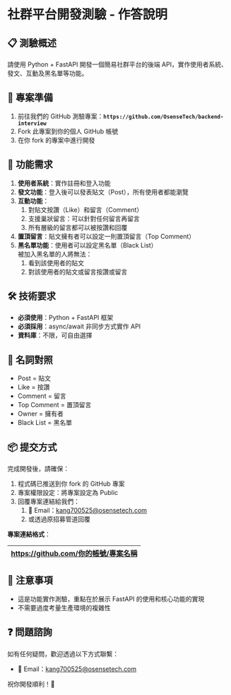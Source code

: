 # **社群平台開發測驗 \- 作答說明**

## **📋 測驗概述**

請使用 Python \+ FastAPI 開發一個簡易社群平台的後端 API，實作使用者系統、發文、互動及黑名單等功能。

## **🚀 專案準備**

1. 前往我們的 GitHub 測驗專案：**`https://github.com/OsenseTech/backend-interview`**  
2. Fork 此專案到你的個人 GitHub 帳號  
3. 在你 fork 的專案中進行開發

## **📝 功能需求**

1. **使用者系統**：實作註冊和登入功能  
2. **發文功能**：登入後可以發表貼文（Post），所有使用者都能瀏覽  
3. **互動功能**：  
   1. 對貼文按讚（Like）和留言（Comment）  
   2. 支援巢狀留言：可以針對任何留言再留言  
   3. 所有層級的留言都可以被按讚和回覆  
4. **置頂留言**：貼文擁有者可以設定一則置頂留言（Top Comment）  
5. **黑名單功能**：使用者可以設定黑名單（Black List）  
   被加入黑名單的人將無法：  
   1. 看到該使用者的貼文  
   2. 對該使用者的貼文或留言按讚或留言

## **🛠️ 技術要求**

* **必須使用**：Python \+ FastAPI 框架  
* **必須採用**：async/await 非同步方式實作 API  
* **資料庫**：不限，可自由選擇

## **📖 名詞對照**

* Post \= 貼文  
* Like \= 按讚  
* Comment \= 留言  
* Top Comment \= 置頂留言  
* Owner \= 擁有者  
* Black List \= 黑名單

## **📦 提交方式**

完成開發後，請確保：

1. 程式碼已推送到你 fork 的 GitHub 專案  
2. 專案權限設定：將專案設定為 Public  
3. 回覆專案連結給我們：  
   1. 📧 Email：kang700525@osensetech.com  
   2. 或透過原招募管道回覆

**專案連結格式**：

| https://github.com/你的帳號/專案名稱 |
| :---- |

## **📌 注意事項**

* 這是功能實作測驗，重點在於展示 FastAPI 的使用和核心功能的實現  
* 不需要過度考量生產環境的複雜性

## **❓ 問題諮詢**

如有任何疑問，歡迎透過以下方式聯繫：

* 📧 Email：kang700525@osensetech.com

祝你開發順利！🎉